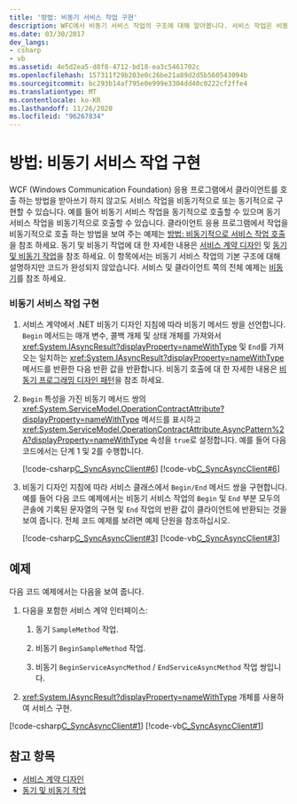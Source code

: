 ```yaml
---
title: '방법: 비동기 서비스 작업 구현'
description: WFC에서 비동기 서비스 작업의 구조에 대해 알아봅니다. 서비스 작업은 비동기식으로 또는 동기식으로 구현할 수 있습니다.
ms.date: 03/30/2017
dev_langs:
- csharp
- vb
ms.assetid: 4e5d2ea5-d8f8-4712-bd18-ea3c5461702c
ms.openlocfilehash: 157311f29b203e0c26be21a89d2d5b560543094b
ms.sourcegitcommit: bc293b14af795e0e999e3304dd40c0222cf2ffe4
ms.translationtype: MT
ms.contentlocale: ko-KR
ms.lasthandoff: 11/26/2020
ms.locfileid: "96267834"
---
```

# <a name="how-to-implement-an-asynchronous-service-operation"></a>방법: 비동기 서비스 작업 구현

WCF (Windows Communication Foundation) 응용 프로그램에서 클라이언트를 호출 하는 방법을 받아쓰기 하지 않고도 서비스 작업을 비동기적으로 또는 동기적으로 구현할 수 있습니다. 예를 들어 비동기 서비스 작업을 동기적으로 호출할 수 있으며 동기 서비스 작업을 비동기적으로 호출할 수 있습니다. 클라이언트 응용 프로그램에서 작업을 비동기적으로 호출 하는 방법을 보여 주는 예제는 [방법: 비동기적으로 서비스 작업 호출](./feature-details/how-to-call-wcf-service-operations-asynchronously.md)을 참조 하세요. 동기 및 비동기 작업에 대 한 자세한 내용은 [서비스 계약 디자인](designing-service-contracts.md) 및 [동기 및 비동기 작업](synchronous-and-asynchronous-operations.md)을 참조 하세요. 이 항목에서는 비동기 서비스 작업의 기본 구조에 대해 설명하지만 코드가 완성되지 않았습니다. 서비스 및 클라이언트 쪽의 전체 예제는 [비동기](/previous-versions/dotnet/netframework-4.0/ms751505(v=vs.100))를 참조 하세요.  
  
### <a name="implement-a-service-operation-asynchronously"></a>비동기 서비스 작업 구현  
  
1. 서비스 계약에서 .NET 비동기 디자인 지침에 따라 비동기 메서드 쌍을 선언합니다. `Begin` 메서드는 매개 변수, 콜백 개체 및 상태 개체를 가져와서 <xref:System.IAsyncResult?displayProperty=nameWithType> 및 `End`를 가져오는 일치하는 <xref:System.IAsyncResult?displayProperty=nameWithType> 메서드를 반환한 다음 반환 값을 반환합니다. 비동기 호출에 대 한 자세한 내용은 [비동기 프로그래밍 디자인 패턴](../../standard/asynchronous-programming-patterns/event-based-asynchronous-pattern-eap.md)을 참조 하세요.  
  
2. `Begin` 특성을 가진 비동기 메서드 쌍의 <xref:System.ServiceModel.OperationContractAttribute?displayProperty=nameWithType> 메서드를 표시하고 <xref:System.ServiceModel.OperationContractAttribute.AsyncPattern%2A?displayProperty=nameWithType> 속성을 `true`로 설정합니다. 예를 들어 다음 코드에서는 단계 1 및 2를 수행합니다.  
  
     [!code-csharp[C_SyncAsyncClient#6](../../../samples/snippets/csharp/VS_Snippets_CFX/c_syncasyncclient/cs/services.cs#6)]
     [!code-vb[C_SyncAsyncClient#6](../../../samples/snippets/visualbasic/VS_Snippets_CFX/c_syncasyncclient/vb/services.vb#6)]  
  
3. 비동기 디자인 지침에 따라 서비스 클래스에서 `Begin/End` 메서드 쌍을 구현합니다. 예를 들어 다음 코드 예제에서는 비동기 서비스 작업의 `Begin` 및 `End` 부분 모두의 콘솔에 기록된 문자열의 구현 및 `End` 작업의 반환 값이 클라이언트에 반환되는 것을 보여 줍니다. 전체 코드 예제를 보려면 예제 단원을 참조하십시오.  
  
     [!code-csharp[C_SyncAsyncClient#3](../../../samples/snippets/csharp/VS_Snippets_CFX/c_syncasyncclient/cs/services.cs#3)]
     [!code-vb[C_SyncAsyncClient#3](../../../samples/snippets/visualbasic/VS_Snippets_CFX/c_syncasyncclient/vb/services.vb#3)]  
  
## <a name="example"></a>예제  

 다음 코드 예제에서는 다음을 보여 줍니다.  
  
1. 다음을 포함한 서비스 계약 인터페이스:  
  
    1. 동기 `SampleMethod` 작업.  
  
    2. 비동기 `BeginSampleMethod` 작업.  
  
    3. 비동기 `BeginServiceAsyncMethod` / `EndServiceAsyncMethod` 작업 쌍입니다.  
  
2. <xref:System.IAsyncResult?displayProperty=nameWithType> 개체를 사용하여 서비스 구현.  
  
 [!code-csharp[C_SyncAsyncClient#1](../../../samples/snippets/csharp/VS_Snippets_CFX/c_syncasyncclient/cs/services.cs#1)]
 [!code-vb[C_SyncAsyncClient#1](../../../samples/snippets/visualbasic/VS_Snippets_CFX/c_syncasyncclient/vb/services.vb#1)]  
  
## <a name="see-also"></a>참고 항목

- [서비스 계약 디자인](designing-service-contracts.md)
- [동기 및 비동기 작업](synchronous-and-asynchronous-operations.md)
